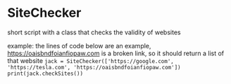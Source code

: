 # SiteChecker
short script with a class that checks the validity of websites

example:
the lines of code below are an example, https://oaisbndfoianfiopaw.com is a broken link, so it should return a list of that website
```jack = SiteChecker(['https://google.com', 'https://tesla.com', 'https://oaisbndfoianfiopaw.com'])```
```print(jack.checkSites())```
